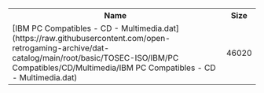 <table>
<tr><th>Name</th><th>Size</th></tr>
<tr><td>
[IBM PC Compatibles - CD - Multimedia.dat](https://raw.githubusercontent.com/open-retrogaming-archive/dat-catalog/main/root/basic/TOSEC-ISO/IBM/PC Compatibles/CD/Multimedia/IBM PC Compatibles - CD - Multimedia.dat)
</td><td>46020</td></tr>
</table>

